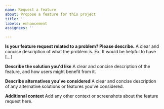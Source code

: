 ```yaml
---
name: Request a feature
about: Propose a feature for this project
title: ''
labels: enhancement
assignees: ''

---
```


**Is your feature request related to a problem? Please describe.**
A clear and concise description of what the problem is. Ex. It would be helpful to have [...]

**Describe the solution you'd like**
A clear and concise description of the feature, and how users might benefit from it.

**Describe alternatives you've considered**
A clear and concise description of any alternative solutions or features you've considered.

**Additional context**
Add any other context or screenshots about the feature request here.
